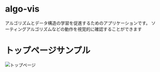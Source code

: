 algo-vis
===

アルゴリズムとデータ構造の学習を促進するためのアプリケーションです。
ソーティングアルゴリズムなどの動作を視覚的に確認することができます

# トップページサンプル
![トップページ](/docs/images/homeSample.png)